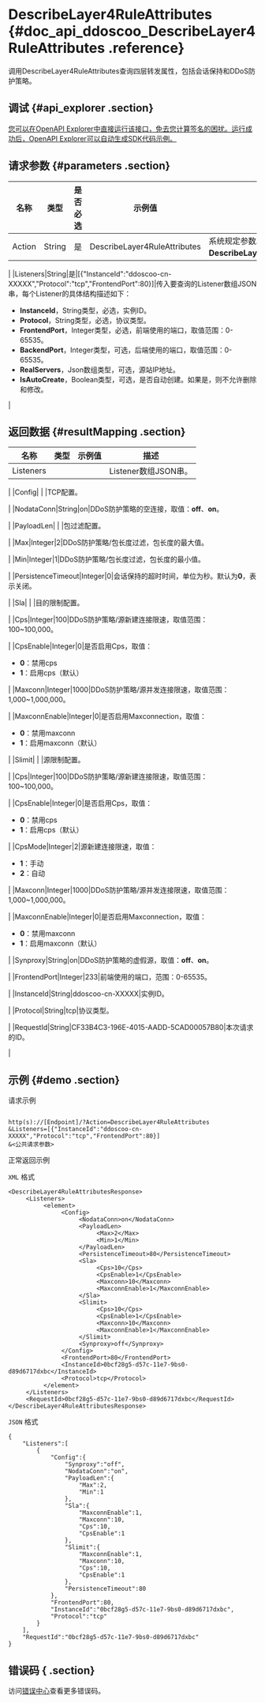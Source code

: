 # DescribeLayer4RuleAttributes {#doc_api_ddoscoo_DescribeLayer4RuleAttributes .reference}

调用DescribeLayer4RuleAttributes查询四层转发属性，包括会话保持和DDoS防护策略。

## 调试 {#api_explorer .section}

[您可以在OpenAPI Explorer中直接运行该接口，免去您计算签名的困扰。运行成功后，OpenAPI Explorer可以自动生成SDK代码示例。](https://api.aliyun.com/#product=ddoscoo&api=DescribeLayer4RuleAttributes&type=RPC&version=2017-12-28)

## 请求参数 {#parameters .section}

|名称|类型|是否必选|示例值|描述|
|--|--|----|---|--|
|Action|String|是|DescribeLayer4RuleAttributes|系统规定参数。取值：**DescribeLayer4RuleAttributes**。

 |
|Listeners|String|是|\[\{"InstanceId":"ddoscoo-cn-XXXXX","Protocol":"tcp","FrontendPort":80\}\]|传入要查询的Listener数组JSON串，每个Listener的具体结构描述如下：

 -   **InstanceId**，String类型，必选，实例ID。
-   **Protocol**，String类型，必选，协议类型。
-   **FrontendPort**，Integer类型，必选，前端使用的端口，取值范围：0-65535。
-   **BackendPort**，Integer类型，可选，后端使用的端口，取值范围：0-65535。
-   **RealServers**，Json数组类型，可选，源站IP地址。
-   **IsAutoCreate**，Boolean类型，可选，是否自动创建。如果是，则不允许删除和修改。

 |

## 返回数据 {#resultMapping .section}

|名称|类型|示例值|描述|
|--|--|---|--|
|Listeners| | |Listener数组JSON串。

 |
|Config| | |TCP配置。

 |
|NodataConn|String|on|DDoS防护策略的空连接，取值：**off**、**on**。

 |
|PayloadLen| | |包过滤配置。

 |
|Max|Integer|2|DDoS防护策略/包长度过滤，包长度的最大值。

 |
|Min|Integer|1|DDoS防护策略/包长度过滤，包长度的最小值。

 |
|PersistenceTimeout|Integer|0|会话保持的超时时间，单位为秒。默认为**0**，表示关闭。

 |
|Sla| | |目的限制配置。

 |
|Cps|Integer|100|DDoS防护策略/源新建连接限速，取值范围：100~100,000。

 |
|CpsEnable|Integer|0|是否启用Cps，取值：

 -   **0**：禁用cps
-   **1**：启用cps（默认）

 |
|Maxconn|Integer|1000|DDoS防护策略/源并发连接限速，取值范围：1,000~1,000,000。

 |
|MaxconnEnable|Integer|0|是否启用Maxconnection，取值：

 -   **0**：禁用maxconn
-   **1**：启用maxconn（默认）

 |
|Slimit| | |源限制配置。

 |
|Cps|Integer|100|DDoS防护策略/源新建连接限速，取值范围：100~100,000。

 |
|CpsEnable|Integer|0|是否启用Cps，取值：

 -   **0**：禁用cps
-   **1**：启用cps（默认）

 |
|CpsMode|Integer|2|源新建连接限速，取值：

 -   **1**：手动
-   **2**：自动

 |
|Maxconn|Integer|1000|DDoS防护策略/源并发连接限速，取值范围：1,000~1,000,000。

 |
|MaxconnEnable|Integer|0|是否启用Maxconnection，取值：

 -   **0**：禁用maxconn
-   **1**：启用maxconn（默认）

 |
|Synproxy|String|on|DDoS防护策略的虚假源，取值：**off**、**on**。

 |
|FrontendPort|Integer|233|前端使用的端口，范围：0-65535。

 |
|InstanceId|String|ddoscoo-cn-XXXXX|实例ID。

 |
|Protocol|String|tcp|协议类型。

 |
|RequestId|String|CF33B4C3-196E-4015-AADD-5CAD00057B80|本次请求的ID。

 |

## 示例 {#demo .section}

请求示例

``` {#request_demo}

http(s)://[Endpoint]/?Action=DescribeLayer4RuleAttributes
&Listeners=[{"InstanceId":"ddoscoo-cn-XXXXX","Protocol":"tcp","FrontendPort":80}]
&<公共请求参数>

```

正常返回示例

`XML` 格式

``` {#xml_return_success_demo}
<DescribeLayer4RuleAttributesResponse>
     <Listeners>
          <element>
               <Config>
                    <NodataConn>on</NodataConn>
                    <PayloadLen>
                         <Max>2</Max>
                         <Min>1</Min>
                    </PayloadLen>
                    <PersistenceTimeout>80</PersistenceTimeout>
                    <Sla>
                         <Cps>10</Cps>
                         <CpsEnable>1</CpsEnable>
                         <Maxconn>10</Maxconn>
                         <MaxconnEnable>1</MaxconnEnable>
                    </Sla>
                    <Slimit>
                         <Cps>10</Cps>
                         <CpsEnable>1</CpsEnable>
                         <Maxconn>10</Maxconn>
                         <MaxconnEnable>1</MaxconnEnable>
                    </Slimit>
                    <Synproxy>off</Synproxy>
               </Config>
               <FrontendPort>80</FrontendPort>
               <InstanceId>0bcf28g5-d57c-11e7-9bs0-d89d6717dxbc</InstanceId>
               <Protocol>tcp</Protocol>
          </element>
     </Listeners>
     <RequestId>0bcf28g5-d57c-11e7-9bs0-d89d6717dxbc</RequestId>
</DescribeLayer4RuleAttributesResponse>
```

`JSON` 格式

``` {#json_return_success_demo}
{
	"Listeners":[
		{
			"Config":{
				"Synproxy":"off",
				"NodataConn":"on",
				"PayloadLen":{
					"Max":2,
					"Min":1
				},
				"Sla":{
					"MaxconnEnable":1,
					"Maxconn":10,
					"Cps":10,
					"CpsEnable":1
				},
				"Slimit":{
					"MaxconnEnable":1,
					"Maxconn":10,
					"Cps":10,
					"CpsEnable":1
				},
				"PersistenceTimeout":80
			},
			"FrontendPort":80,
			"InstanceId":"0bcf28g5-d57c-11e7-9bs0-d89d6717dxbc",
			"Protocol":"tcp"
		}
	],
	"RequestId":"0bcf28g5-d57c-11e7-9bs0-d89d6717dxbc"
}
```

## 错误码 { .section}

访问[错误中心](https://error-center.aliyun.com/status/product/ddoscoo)查看更多错误码。

